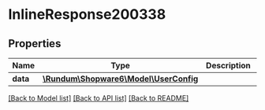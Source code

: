# InlineResponse200338

## Properties
Name | Type | Description | Notes
------------ | ------------- | ------------- | -------------
**data** | [**\Rundum\Shopware6\Model\UserConfig**](UserConfig.md) |  | [optional] 

[[Back to Model list]](../../README.md#documentation-for-models) [[Back to API list]](../../README.md#documentation-for-api-endpoints) [[Back to README]](../../README.md)

